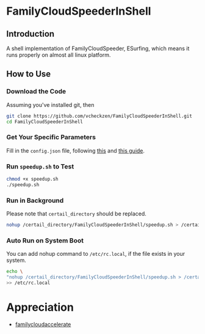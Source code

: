 # FamilyCloudSpeederInShell

## Introduction

A shell implementation of FamilyCloudSpeeder, ESurfing, which means it runs properly on almost all linux platform.

## How to Use

### Download the Code

Assuming you've installed git, then

```bash
git clone https://github.com/vcheckzen/FamilyCloudSpeederInShell.git
cd FamilyCloudSpeederInShell
```

### Get Your Specific Parameters

Fill in the `config.json` file, following [this](https://github.com/aiyijing/familycloudaccelerate/wiki/%E5%AE%B6%E5%BA%AD%E4%BA%91%E6%89%8B%E6%9C%BA%E7%AB%AF%E6%8A%93%E5%8C%85%E6%96%B9%E6%B3%95) and [this guide](https://github.com/aiyijing/familycloudaccelerate/issues/5).

### Run `speedup.sh` to Test

```bash
chmod +x speedup.sh
./speedup.sh
```

### Run in Background

Please note that `certail_directory` should be replaced.

```bash
nohup /certail_directory/FamilyCloudSpeederInShell/speedup.sh > /certail_directory/FamilyCloudSpeederInShell/speedup.log 2>&1 &
```

### Auto Run on System Boot

You can add nohup command to `/etc/rc.local`, if the file exists in your system.

```bash
echo \
"nohup /certail_directory/FamilyCloudSpeederInShell/speedup.sh > /certail_directory/FamilyCloudSpeederInShell/speedup.log 2>&1 &" \
>> /etc/rc.local
```

# Appreciation

- [familycloudaccelerate](https://github.com/aiyijing/familycloudaccelerate)
